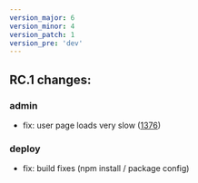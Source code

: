 ```yaml
---
version_major: 6
version_minor: 4
version_patch: 1
version_pre: 'dev'
---
```


## RC.1 changes:

### admin

- fix: user page loads very slow ([1376](https://github.com/leihs/leihs/issues/1376))

### deploy

- fix: build fixes (npm install / package config)

